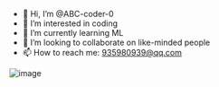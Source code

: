 - 👋 Hi, I’m @ABC-coder-0
- 👀 I’m interested in coding
- 🌱 I’m currently learning ML
- 💞️ I’m looking to collaborate on like-minded people
- 📫 How to reach me: 935980939@qq.com

![image](https://user-images.githubusercontent.com/54141819/155292442-d3ae9e0b-48f7-44f3-bed6-bf9323a70b1f.png)
